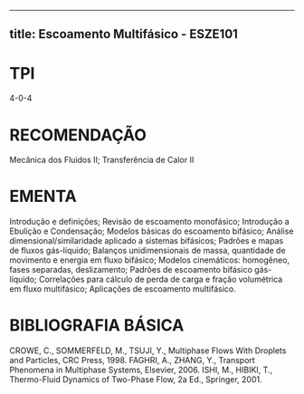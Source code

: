 
---
title: Escoamento Multifásico - ESZE101 
---

# TPI

4-0-4

# RECOMENDAÇÃO

Mecânica dos Fluidos II; Transferência de Calor II

# EMENTA

Introdução e definições; Revisão de escoamento monofásico; Introdução a Ebulição e Condensação; Modelos básicas do escoamento bifásico; Análise dimensional/similaridade aplicado a sistemas bifásicos; Padrões e mapas de fluxos gás-líquido; Balanços unidimensionais de massa, quantidade de movimento e energia em fluxo bifásico; Modelos cinemáticos: homogêneo, fases separadas, deslizamento; Padrões de escoamento bifásico gás-líquido; Correlações para cálculo de perda de carga e fração volumétrica em fluxo multifásico; Aplicações de escoamento multifásico.

# BIBLIOGRAFIA BÁSICA

CROWE, C., SOMMERFELD, M., TSUJI, Y., Multiphase Flows With Droplets and Particles, CRC Press, 1998.
FAGHRI, A., ZHANG, Y., Transport Phenomena in Multiphase Systems, Elsevier, 2006.
ISHI, M., HIBIKI, T., Thermo-Fluid Dynamics of Two-Phase Flow, 2a Ed., Springer, 2001.
        